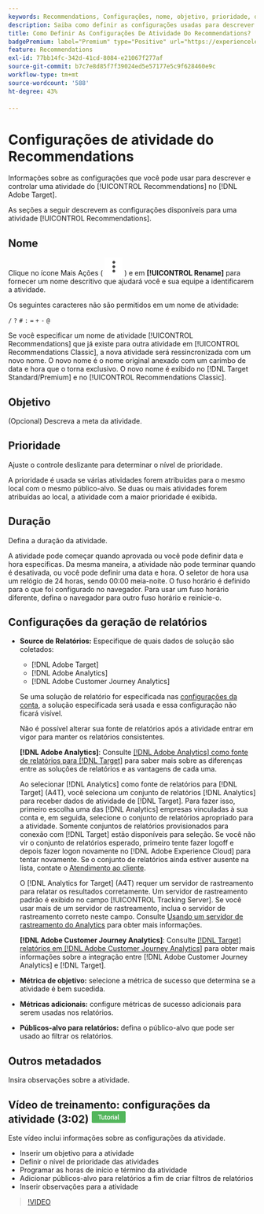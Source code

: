 ```yaml
---
keywords: Recommendations, Configurações, nome, objetivo, prioridade, duração, configurações de relatórios, outros metadados
description: Saiba como definir as configurações usadas para descrever e controlar uma atividade do Recommendations no Adobe Target.
title: Como Definir As Configurações De Atividade Do Recommendations?
badgePremium: label="Premium" type="Positive" url="https://experienceleague.adobe.com/docs/target/using/introduction/intro.html?lang=pt-BR#premium newtab=true" tooltip="Consulte o que está incluído no Target Premium."
feature: Recommendations
exl-id: 77bb14fc-342d-41cd-8084-e21067f277af
source-git-commit: b7c7e8d85f7f39024ed5e57177e5c9f628460e9c
workflow-type: tm+mt
source-wordcount: '588'
ht-degree: 43%

---
```


# Configurações de atividade do Recommendations

Informações sobre as configurações que você pode usar para descrever e controlar uma atividade do [!UICONTROL Recommendations] no [!DNL Adobe Target].

As seções a seguir descrevem as configurações disponíveis para uma atividade [!UICONTROL Recommendations].

## Nome

Clique no ícone Mais Ações ( ![Ícone Mais Ações](/help/main/assets/icons/MoreSmallListVert.svg) ) e em **[!UICONTROL Rename]** para fornecer um nome descritivo que ajudará você e sua equipe a identificarem a atividade.

Os seguintes caracteres não são permitidos em um nome de atividade:

`/`
`?`
`#`
`:`
`=`
`+`
`-`
`@`

Se você especificar um nome de atividade [!UICONTROL Recommendations] que já existe para outra atividade em [!UICONTROL Recommendations Classic], a nova atividade será ressincronizada com um novo nome. O novo nome é o nome original anexado com um carimbo de data e hora que o torna exclusivo. O novo nome é exibido no [!DNL Target Standard/Premium] e no [!UICONTROL Recommendations Classic].

## Objetivo

(Opcional) Descreva a meta da atividade.

## Prioridade

Ajuste o controle deslizante para determinar o nível de prioridade.

A prioridade é usada se várias atividades forem atribuídas para o mesmo local com o mesmo público-alvo. Se duas ou mais atividades forem atribuídas ao local, a atividade com a maior prioridade é exibida.

## Duração

Defina a duração da atividade.

A atividade pode começar quando aprovada ou você pode definir data e hora específicas. Da mesma maneira, a atividade não pode terminar quando é desativada, ou você pode definir uma data e hora. O seletor de hora usa um relógio de 24 horas, sendo 00:00 meia-noite. O fuso horário é definido para o que foi configurado no navegador. Para usar um fuso horário diferente, defina o navegador para outro fuso horário e reinicie-o.

## Configurações da geração de relatórios

* **Source de Relatórios:** Especifique de quais dados de solução são coletados:

   * [!DNL Adobe Target]
   * [!DNL Adobe Analytics]
   * [!DNL Adobe Customer Journey Analytics]

  Se uma solução de relatório for especificada nas [configurações da conta](/help/main/administrating-target/reporting.md), a solução especificada será usada e essa configuração não ficará visível.

  Não é possível alterar sua fonte de relatórios após a atividade entrar em vigor para manter os relatórios consistentes.

  **[!DNL Adobe Analytics]**: Consulte [[!DNL Adobe Analytics] como fonte de relatórios para [!DNL Target]](/help/main/c-integrating-target-with-mac/a4t/a4t.md) para saber mais sobre as diferenças entre as soluções de relatórios e as vantagens de cada uma.

  Ao selecionar [!DNL Analytics] como fonte de relatórios para [!DNL Target] (A4T), você seleciona um conjunto de relatórios [!DNL Analytics] para receber dados de atividade de [!DNL Target]. Para fazer isso, primeiro escolha uma das [!DNL Analytics] empresas vinculadas à sua conta e, em seguida, selecione o conjunto de relatórios apropriado para a atividade. Somente conjuntos de relatórios provisionados para conexão com [!DNL Target] estão disponíveis para seleção. Se você não vir o conjunto de relatórios esperado, primeiro tente fazer logoff e depois fazer logon novamente no [!DNL Adobe Experience Cloud] para tentar novamente. Se o conjunto de relatórios ainda estiver ausente na lista, contate o [Atendimento ao cliente](/help/main/cmp-resources-and-contact-information.md#reference_ACA3391A00EF467B87930A450050077C).

  O [!DNL Analytics for Target] (A4T) requer um servidor de rastreamento para relatar os resultados corretamente. Um servidor de rastreamento padrão é exibido no campo [!UICONTROL Tracking Server]. Se você usar mais de um servidor de rastreamento, inclua o servidor de rastreamento correto neste campo. Consulte [Usando um servidor de rastreamento do Analytics](/help/main/c-integrating-target-with-mac/a4t/analytics-tracking-server.md#task_72077BA7E93C4A65A715A18F32228823) para obter mais informações.

  **[!DNL Adobe Customer Journey Analytics]**: Consulte [[!DNL Target] relatórios em [!DNL Adobe Customer Journey Analytics]](/help/main/c-integrating-target-with-mac/cja/target-reporting-in-cja.md) para obter mais informações sobre a integração entre [!DNL Adobe Customer Journey Analytics] e [!DNL Target].

* **Métrica de objetivo:** selecione a métrica de sucesso que determina se a atividade é bem sucedida.
* **Métricas adicionais:** configure métricas de sucesso adicionais para serem usadas nos relatórios.
* **Públicos-alvo para relatórios:** defina o público-alvo que pode ser usado ao filtrar os relatórios.

## Outros metadados

Insira observações sobre a atividade.

## Vídeo de treinamento: configurações da atividade (3:02) ![Selo do tutorial](/help/main/assets/tutorial.png)

Este vídeo inclui informações sobre as configurações da atividade.

* Inserir um objetivo para a atividade
* Definir o nível de prioridade das atividades
* Programar as horas de início e término da atividade
* Adicionar públicos-alvo para relatórios a fim de criar filtros de relatórios
* Inserir observações para a atividade

>[!VIDEO](https://video.tv.adobe.com/v/17381)

